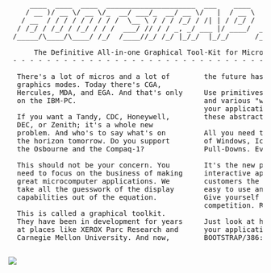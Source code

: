 <pre>
     ____  ____  ____  _____________________  ___    ____        __   _____ ____  _____
    / __ )/ __ \/ __ \/_  __/ ___/_  __/ __ \/   |  / __ \     _/_/  |__  /( __ )/ ___/
   / __  / / / / / / / / /  \__ \ / / / /_/ / /| | / /_/ /   _/_/     /_ &lt;/ __  / __ \ 
  / /_/ / /_/ / /_/ / / /  ___/ // / / _, _/ ___ |/ ____/  _/_/     ___/ / /_/ / /_/ / 
 /_____/\____/\____/ /_/  /____//_/ /_/ |_/_/  |_/_/      /_/      /____/\____/\____/  

      The Definitive All-in-one Graphical Tool-Kit for Micros and Terminals.  
 - - - - - - - - - - - - - - - - - - - - - - - - - - - - - - - - - - - - - - - - - - 

  There's a lot of micros and a lot of        the future has arrived.
  graphics modes. Today there's CGA,          
  Hercules, MDA, and EGA. And that's only     Use primitives like buttons, navbars,
  on the IBM-PC.                              and various "widgets" that will control
                                              your application. We handle rendering
  If you want a Tandy, CDC, Honeywell,        these abstractions on screen for you.
  DEC, or Zenith; it's a whole new            
  problem. And who's to say what's on         All you need to think of is terms
  the horizon tomorrow. Do you support        of Windows, Icons, Menus, and
  the Osbourne and the Compaq-1?              Pull-Downs. Even a WIMP can do it (TM).
                                              
  This should not be your concern. You        It's the new paradigm of full-screen
  need to focus on the business of making     interactive applications. Give your
  great microcomputer applications. We        customers the rich interface that are
  take all the guesswork of the display       easy to use and also, easy to create.
  capabilities out of the equation.           Give yourself that one-leg up on your
                                              competition. REPLs are dead.
  This is called a graphical toolkit.         
  They have been in development for years     Just look at how beautiful
  at places like XEROX Parc Research and      your application can look with
  Carnegie Mellon University. And now,        BOOTSTRAP/386:

</pre>

<img src=http://i.imgur.com/CZKrANV.png>
